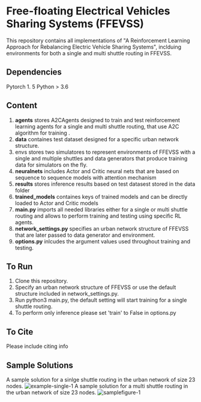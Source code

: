 # Free-floating Electrical Vehicles Sharing Systems (FFEVSS)
This repository contains all implementations of "A Reinforcement Learning Approach for Rebalancing Electric Vehicle
Sharing Systems", inclduing environments for both a single and multi shuttle routing in FFEVSS. 

## Dependencies 
Pytorch 1. 5 
Python > 3.6 

## Content 
1. **agents** stores A2CAgents designed to train and test reinforcement learning agents for a single and multi shuttle routing, that use A2C algorithm for training . 
2. **data** containes test dataset designed for a specific urban network structure. 
3. envs stores two simulatores to represent environments of FFEVSS with a single and multiple shuttles and data generators that produce training data for simulators on the fly. 
4. **neuralnets** includes Actor and Critic neural nets that are based on sequence to sequence models with attention mechanism 
5. **results** stores inference results based on test datasest stored in the data folder 
6. **trained_models** containes keys of trained models and can be directly loaded to Actor and Critic models 
7. **main.py** imports all needed libraries either for a single or multi shuttle routing and allows to perform training and testing using specific RL agents.
8. **network_settings.py** specifies an urban network structure of FFEVSS that are later passed to data generator and environment. 
9. **options.py** inlcudes the argument values used throughout training and testing. 

## To Run 
1. Clone this repository. 
2. Specify an urban network structure of FFEVSS or use the default structure included in network_settings.py. 
3. Run python3 main.py, the default setting will start training for a single shuttle routing. 
4. To perform only inference please set 'train' to False in options.py 

## To Cite 
Please include citing info

## Sample Solutions 
A sample solution for a sinlge shuttle routing in the urban network of size 23 nodes. 
![example-single-1](https://user-images.githubusercontent.com/25514362/93505944-8c1cfd80-f8e9-11ea-81af-ae5d10f5eeaf.png=400x400)
A sample solution for a multi shuttle routing in the urban network of size 23 nodes. 
![samplefigure-1](https://user-images.githubusercontent.com/25514362/93505946-8cb59400-f8e9-11ea-901f-f5c9ca80e185.png=400x400)


